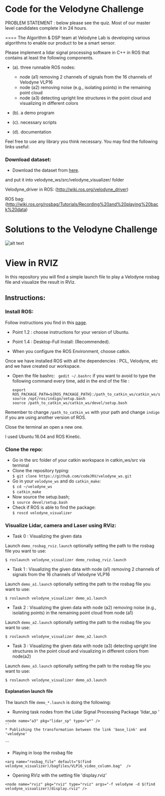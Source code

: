 # Code for the Velodyne Challenge

PROBLEM STATEMENT : below please see the quiz. Most of our master level candidates complete it in 24 hours.

====
The Algorithm & DSP team at Velodyne Lab is developing various algorithms to enable our product to be a smart sensor. 

Please implement a lidar signal processing software in C++ in ROS that contains at least the following components.
* (a). three runnable ROS nodes: 
  * node (a1) removing 2 channels of signals from the 16 channels of Velodyne VLP16 
  * node (a2) removing noise (e.g., isolating points) in the remaining point cloud 
  * node (a3) detecting upright line structures in the point cloud and visualizing in different colors
  
* (b). a demo program
* (c). necessary scripts
* (d). documentation

Feel free to use any library you think necessary. You may find the following links useful:

### Download dataset:
* Download the dataset from [here](https://velodyne-my.sharepoint.com/personal/ykim_velodyne_com/_layouts/15/guestaccess.aspx?docid=1bf125a78846d4bc8b99c05b8208f32cc&authkey=AZr5rkIbs6GziwT5oAoJBiA).

and put it into velodyne_ws/src/velodyne_visualizer/ folder

Velodyne_driver in ROS: (http://wiki.ros.org/velodyne_driver)
 
ROS bag: (http://wiki.ros.org/rosbag/Tutorials/Recording%20and%20playing%20back%20data)


# Solutions to the Velodyne Challenge

![alt text](https://github.com/codeJRV/velodyne_ws/Demo.png)


#  View in RVIZ

In this repository you will find a simple launch file to play a Velodyne rosbag file and visualize the result in RViz.

## Instructions:

### Install ROS:

Follow instructions you find in this <a href="http://wiki.ros.org/ROS/Installation" target="_parent">page</a>.

* Point 1.2 : choose instructions for your version of Ubuntu.

* Point 1.4 : Desktop-Full Install: (Recommended).

* When you configure the ROS Environment, choose catkin.


Once we have installed ROS with all the dependencies : PCL, Velodyne, etc and we have created our workspace.

* Open the file bashrc:
	` gedit ~/.bashrc`
if you want to avoid to type the following command every time, add in the end of the file :	
	
  ``` 
  export ROS_PACKAGE_PATH=${ROS_PACKAGE_PATH}:/path_to_catkin_ws/catkin_ws/src
  source /opt/ros/indigo/setup.bash
  source /path_to_catkin_ws/catkin_ws/devel/setup.bash
  ```
Remember to change `/path_to_catkin_ws` with your path and change `indigo` if you are using another version of ROS.

Close the terminal an open a new one.

I used Ubuntu 16.04 and ROS Kinetic.

### Clone the repo:
* Go in the src folder of your catkin workspace in catkin_ws/src via terminal   
* Clone the repository typing:   
  `$ git clone https://github.com/codeJRV/velodyne_ws.git`   
* Go in your `velodyne_ws` and do `catkin_make`:   
  `$ cd ~/velodyne_ws`   
  `$ catkin_make`   
* Now source the setup.bash;   
  `$ source devel/setup.bash`   
* Check if ROS is able to find the package:  
  `$ roscd velodyne_visualizer`  


### Visualize Lidar, camera and Laser using RViz:

* Task 0 : Visualizing the given data 

Launch `demo_rosbag_rviz.launch` optionally setting the path to the rosbag file you want to use:   
 ```
 $ roslaunch velodyne_visualizer demo_rosbag_rviz.launch
 ```
 
* Task 1 : Visualizing the given data with node (a1) removing 2 channels of signals from the 16 channels of Velodyne VLP16 
 
 Launch `demo_a1.launch` optionally setting the path to the rosbag file you want to use:   
 ```
 $ roslaunch velodyne_visualizer demo_a1.launch
 
 ```
 * Task 2 : Visualizing the given data with node (a2) removing noise (e.g., isolating points) in the remaining point cloud from node (a1)
 
 Launch `demo_a2.launch` optionally setting the path to the rosbag file you want to use:   
 ```
 $ roslaunch velodyne_visualizer demo_a2.launch
 ```
 
 * Task 3 : Visualizing the given data with node (a3) detecting upright line structures in the point cloud and visualizing in different colors from node(a2)
 
 Launch `demo_a3.launch` optionally setting the path to the rosbag file you want to use:   
 ```
 $ roslaunch velodyne_visualizer demo_a3.launch
 ```

 
#### Explanation launch file
The launch file `demo_*.launch` is doing the following:

 * Running task nodes from the Lidar Signal Processing Package 'lidar_sp '   
```
<node name="a3" pkg="lidar_sp" type="a*" />
``
* Publishing the transformation between the link 'base_link' and 'velodyne'    
```
<node pkg="tf2_ros" type="static_transform_publisher" name="link1_broadcaster" args="1.9 0 1.6 0 0 0 1 base_link velodyne" />
```

* Playing in loop the rosbag file   
```
<arg name="rosbag_file" default="$(find velodyne_visualizer)/bagfiles/VLP16_video_column.bag"  />

```

* Opening RViz with the setting file 'display.rviz'   
```
<node name="rviz" pkg="rviz" type="rviz" args="-f velodyne -d $(find velodyne_visualizer)/display.rviz" />
```

